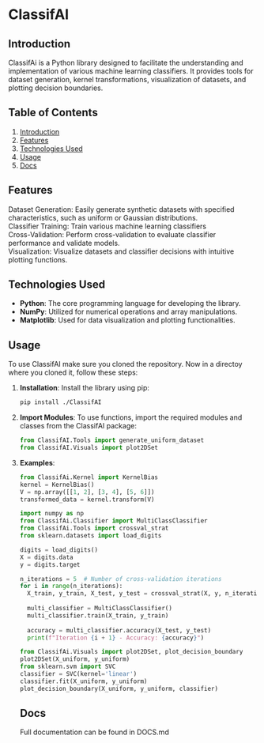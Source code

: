 # ClassifAI

## Introduction

ClassifAi is a Python library designed to facilitate the understanding and implementation of various machine learning classifiers.
It provides tools for dataset generation, kernel transformations, visualization of datasets, and plotting decision boundaries.

## Table of Contents

1. [Introduction](#introduction)
2. [Features](#features)
3. [Technologies Used](#technologies-used)
4. [Usage](#usage)
5. [Docs](#docs)

## Features

Dataset Generation: Easily generate synthetic datasets with specified characteristics, such as uniform or Gaussian distributions.\
Classifier Training: Train various machine learning classifiers\
Cross-Validation: Perform cross-validation to evaluate classifier performance and validate models.\
Visualization: Visualize datasets and classifier decisions with intuitive plotting functions.

## Technologies Used

- **Python**: The core programming language for developing the library.
- **NumPy**: Utilized for numerical operations and array manipulations.
- **Matplotlib**: Used for data visualization and plotting functionalities.

## Usage

To use ClassifAI make sure you cloned the repository. Now in a directoy where you cloned it, follow these steps:

1. **Installation**: Install the library using pip:
   ```bash
   pip install ./ClassifAI
   ```

2. **Import Modules**: To use functions, import the required modules and classes from the ClassifAI package:
   ```python
   from ClassifAI.Tools import generate_uniform_dataset
   from ClassifAI.Visuals import plot2DSet
   ```
3. **Examples**:
   ```python
   from ClassifAi.Kernel import KernelBias
   kernel = KernelBias()
   V = np.array([[1, 2], [3, 4], [5, 6]])
   transformed_data = kernel.transform(V)
   ```

   ```python
   import numpy as np
   from ClassifAi.Classifier import MultiClassClassifier
   from ClassifAi.Tools import crossval_strat
   from sklearn.datasets import load_digits

   digits = load_digits()
   X = digits.data
   y = digits.target

   n_iterations = 5  # Number of cross-validation iterations
   for i in range(n_iterations):
     X_train, y_train, X_test, y_test = crossval_strat(X, y, n_iterations, i)
  
     multi_classifier = MultiClassClassifier()
     multi_classifier.train(X_train, y_train)
  
     accuracy = multi_classifier.accuracy(X_test, y_test)
     print(f"Iteration {i + 1} - Accuracy: {accuracy}")
   ```

   ```python
   from ClassifAi.Visuals import plot2DSet, plot_decision_boundary
   plot2DSet(X_uniform, y_uniform)
   from sklearn.svm import SVC
   classifier = SVC(kernel='linear')
   classifier.fit(X_uniform, y_uniform)
   plot_decision_boundary(X_uniform, y_uniform, classifier)
   ```

   ## Docs
   Full documentation can be found in DOCS.md

   
